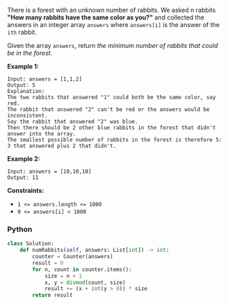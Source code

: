 There is a forest with an unknown number of rabbits. We asked n rabbits  **"How many rabbits have the same color as you?"**  and collected the answers in an integer array  `answers`  where  `answers[i]`  is the answer of the  `ith`  rabbit.

Given the array  `answers`, return  _the minimum number of rabbits that could be in the forest_.

**Example 1:**
```
Input: answers = [1,1,2]
Output: 5
Explanation:
The two rabbits that answered "1" could both be the same color, say red.
The rabbit that answered "2" can't be red or the answers would be inconsistent.
Say the rabbit that answered "2" was blue.
Then there should be 2 other blue rabbits in the forest that didn't answer into the array.
The smallest possible number of rabbits in the forest is therefore 5: 3 that answered plus 2 that didn't.
```

**Example 2:**
```
Input: answers = [10,10,10]
Output: 11
```

**Constraints:**

-   `1 <= answers.length <= 1000`
-   `0 <= answers[i] < 1000`


### Python
```py
class Solution:
    def numRabbits(self, answers: List[int]) -> int:
        counter = Counter(answers)
        result = 0
        for n, count in counter.items():
            size = n + 1
            x, y = divmod(count, size)
            result += (x + int(y > 0)) * size
        return result
```